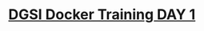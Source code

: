 [DGSI Docker Training DAY 1](https://github.com/dgsidemo/day1/wiki)
===================================================================
